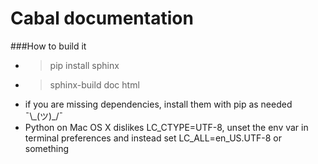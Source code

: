 Cabal documentation
===================

###How to build it

* > pip install sphinx
* > sphinx-build doc html
* if you are missing dependencies, install them with pip as needed
¯\\\_(ツ)_/¯
* Python on Mac OS X dislikes LC\_CTYPE=UTF-8, unset the env var in
terminal preferences and instead set LC\_ALL=en_US.UTF-8 or something
